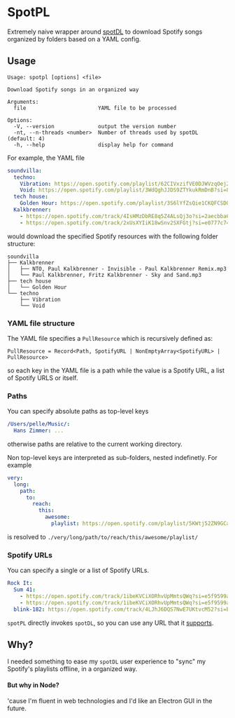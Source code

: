 # SpotPL

Extremely naive wrapper around [spotDL](https://github.com/spotDL/spotify-downloader)
to download Spotify songs organized by folders based on a YAML config.

## Usage

```shell
Usage: spotpl [options] <file>

Download Spotify songs in an organized way

Arguments:
  file                       YAML file to be processed

Options:
  -V, --version              output the version number
  -nt, --n-threads <number>  Number of threads used by spotDL (default: 4)
  -h, --help                 display help for command
```

For example, the YAML file

```yaml
soundvilla:
  techno:
    Vibration: https://open.spotify.com/playlist/62CIVxzifVE0DJWVzqOej2?si=35e1e60d854d4ffe
    Void: https://open.spotify.com/playlist/3WdQghJJDS9ZTYkukRmDnB?si=81ba1e30d5804bfe
  tech house:
    Golden Hour: https://open.spotify.com/playlist/3S6lYfZsQie1CKQFCSDONL?si=6cc6e42c8c7b4ea4
  Kalkbrenner:
    - https://open.spotify.com/track/4IsHMzDbRE8q5Z4ALsQj3o?si=2aecbba690c14bd6
    - https://open.spotify.com/track/2xUsXYIiK18wSnv2SXFGtj?si=e0777c746315405b
```

would download the specified Spotify resources with the following folder structure:

```
soundvilla
├── Kalkbrenner
│   ├── NTO, Paul Kalkbrenner - Invisible - Paul Kalkbrenner Remix.mp3
│   └── Paul Kalkbrenner, Fritz Kalkbrenner - Sky and Sand.mp3
├── tech house
│   └── Golden Hour
└── techno
    ├── Vibration
    └── Void

```

### YAML file structure

The YAML file specifies a `PullResource` which is recursively defined as:

```plaintext
PullResource = Record<Path, SpotifyURL | NonEmptyArray<SpotifyURL> | PullResource>
```

so each key in the YAML file is a path while the value is a Spotify URL, a list of Spotify URLS or itself.

### Paths

You can specify absolute paths as top-level keys

```yaml
/Users/pelle/Music/:
  Hans Zimmer: ...
```

otherwise paths are relative to the current working directory.

Non top-level keys are interpreted as sub-folders, nested indefinetly. For example

```yaml
very:
  long:
    path:
      to:
        reach:
          this:
            awesome:
              playlist: https://open.spotify.com/playlist/5KWtj52ZN9GCaGmU8qncrw?si=8512d53fa4084d72
```

is resolved to `./very/long/path/to/reach/this/awesome/playlist/`

### Spotify URLs

You can specify a single or a list of Spotify URLs.

```yaml
Rock It:
  Sum 41:
    - https://open.spotify.com/track/1ibeKVCiXORhvUpMmtsQWq?si=e5f9599a39424426
    - https://open.spotify.com/track/1ibeKVCiXORhvUpMmtsQWq?si=e5f9599a39424426
  blink-182: https://open.spotify.com/track/4LJhJ6DQS7NwE7UKtvcM52?si=b0ed7ce319804e13
```

`spotPL` directly invokes `spotDL`, so you can use any URL that it [supports](https://github.com/spotDL/spotify-downloader#usage).

## Why?

I needed something to ease my `spotDL` user experience to "sync" my Spotify's playlists offline, in a organized way.

#### But why in Node?

'cause I'm fluent in web technologies and I'd like an Electron GUI in the future.
